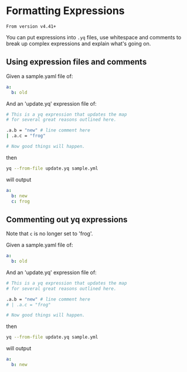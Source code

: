 # Formatting Expressions

`From version v4.41+`

You can put expressions into `.yq` files, use whitespace and comments to break up complex expressions and explain what's going on.

## Using expression files and comments
Given a sample.yaml file of:
```yaml
a:
  b: old
```
And an 'update.yq' expression file of:
```bash
# This is a yq expression that updates the map
# for several great reasons outlined here.

.a.b = "new" # line comment here
| .a.c = "frog"

# Now good things will happen.
```
then
```bash
yq --from-file update.yq sample.yml
```
will output
```yaml
a:
  b: new
  c: frog
```

## Commenting out yq expressions
Note that `c` is no longer set to 'frog'.

Given a sample.yaml file of:
```yaml
a:
  b: old
```
And an 'update.yq' expression file of:
```bash
# This is a yq expression that updates the map
# for several great reasons outlined here.

.a.b = "new" # line comment here
# | .a.c = "frog"

# Now good things will happen.
```
then
```bash
yq --from-file update.yq sample.yml
```
will output
```yaml
a:
  b: new
```

